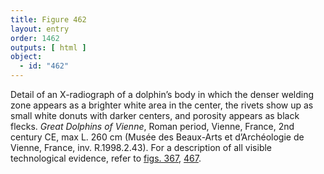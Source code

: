 ```yaml
---
title: Figure 462
layout: entry
order: 1462
outputs: [ html ]
object:
  - id: "462"
---
```


Detail of an X-radiograph of a dolphin’s body in which the denser welding zone appears as a brighter white area in the center, the rivets show up as small white donuts with darker centers, and porosity appears as black flecks. *Great Dolphins of Vienne*, Roman period, Vienne, France, 2nd century CE, max L. 260 cm (Musée des Beaux-Arts et d’Archéologie de Vienne, France, inv. R.1998.2.43). For a description of all visible technological evidence, refer to [figs. 367](/visual-atlas/367/), [467](/visual-atlas/467/).
